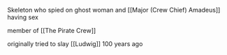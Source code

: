 Skeleton who spied on ghost woman and [[Major (Crew Chief) Amadeus]] having sex

member of [[The Pirate Crew]]

originally tried to slay [[Ludwig]] 100 years ago